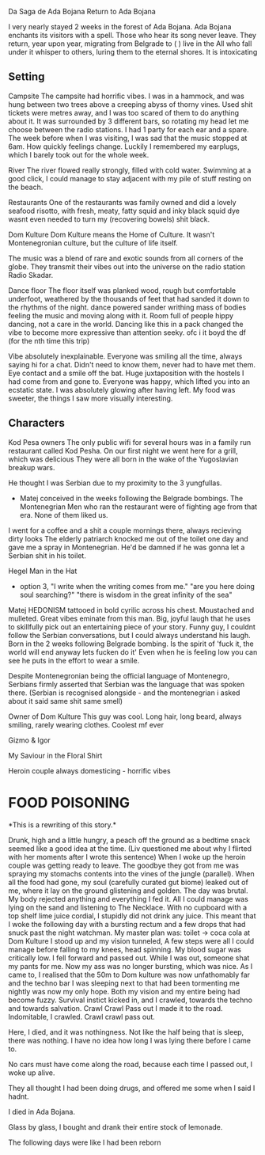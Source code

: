 Da Saga de Ada Bojana
Return to Ada Bojana

I very nearly stayed 2 weeks in the forest of Ada Bojana.
Ada Bojana enchants its visitors with a spell.
Those who hear its song never leave. They return, year upon year, migrating from Belgrade to (
) live in the
All who fall under it whisper to others, luring them to the eternal shores.
It is intoxicating

## Setting

Campsite
The campsite had horrific vibes.
I was in a hammock, and was hung between two trees above a creeping abyss of thorny vines. Used shit tickets were metres away, and I was too scared of them to do anything about it.
It was surrounded by 3 different bars, so rotating my head let me choose between the radio stations. I had 1 party for each ear and a spare.
The week before when I was visiting, I was sad that the music stopped at 6am. How quickly feelings change.
Luckily I remembered my earplugs, which I barely took out for the whole week.

River
The river flowed really strongly, filled with cold water. Swimming at a good click, I could manage to stay adjacent with my pile of stuff resting on the beach.

Restaurants
One of the restaurants was family owned and did a lovely seafood risotto, with fresh, meaty, fatty squid and inky black squid dye wasnt even needed to turn my (recovering bowels) shit black.

Dom Kulture
Dom Kulture means the Home of Culture. It wasn't Montenegronian culture, but the culture of life itself.

The music was a blend of rare and exotic sounds from all corners of the globe. They transmit their vibes out into the universe on the radio station Radio Skadar.

Dance floor
The floor itself was planked wood, rough but comfortable underfoot, weathered by the thousands of feet that had sanded it down to the rhythms of the night.
dance powered sander
writhing mass of bodies feeling the music and moving along with it.
Room full of people hippy dancing, not a care in the world. Dancing like this in a pack changed the vibe to become more expressive than attention seeky.
ofc i it boyd the df (for the nth time this trip)

Vibe absolutely inexplainable. Everyone was smiling all the time, always saying hi for a chat. Didn't need to know them, never had to have met them. Eye contact and a smile off the bat. Huge juxtaposition with the hostels I had come from and gone to.
Everyone was happy, which lifted you into an ecstatic state.
I was absolutely glowing after having left. My food was sweeter, the things I saw more visually interesting.

## Characters

Kod Pesa owners
The only public wifi for several hours was in a family run restaurant called Kod Pesha.
On our first night we went here for a grill, which was delicious
They were all born in the wake of the Yugoslavian breakup wars.

He thought I was Serbian due to my proximity to the 3 yungfullas.

- Matej conceived in the weeks following the Belgrade bombings.
  The Montenegrian Men who ran the restaurant were of fighting age from that era.
  None of them liked us.

I went for a coffee and a shit a couple mornings there, always recieving dirty looks
The elderly patriarch knocked me out of the toilet one day and gave me a spray in Montenegrian. He'd be damned if he was gonna let a Serbian shit in his toilet.

Hegel Man in the Hat

- option 3, "I write when the writing comes from me."
  "are you here doing soul searching?"
  "there is wisdom in the great infinity of the sea"

Matej
HEDONISM tattooed in bold cyrilic across his chest.
Moustached and mulleted.
Great vibes eminate from this man. Big, joyful laugh that he uses to skillfully pick out an entertaining piece of your story.
Funny guy, I couldnt follow the Serbian conversations, but I could always understand his laugh.
Born in the 2 weeks following Belgrade bombing. Is the spirit of 'fuck it, the world will end anyway lets fucken do it'
Even when he is feeling low you can see he puts in the effort to wear a smile.

Despite Montenegronian being the official language of Montenegro, Serbians firmly asserted that Serbian was the language that was spoken there. (Serbian is recognised alongside - and the montenegrian i asked about it said same shit same smell)

Owner of Dom Kulture
This guy was cool. Long hair, long beard, always smiling, rarely wearing clothes.
Coolest mf ever

Gizmo & Igor

My Saviour in the Floral Shirt

Heroin couple
always domesticing - horrific vibes

# FOOD POISONING

\*This is a rewriting of this story.\*

Drunk, high and a little hungry, a peach off the ground as a bedtime snack seemed like a good idea at the time. (Liv questioned me about why I flirted with her moments after I wrote this sentence)
When I woke up the heroin couple was getting ready to leave. The goodbye they got from me was spraying my stomachs contents into the vines of the jungle (parallel).
When all the food had gone, my soul (carefully curated gut biome) leaked out of me, where it lay on the ground glistening and golden.
The day was brutal. My body rejected anything and everything I fed it.
All I could manage was lying on the sand and listening to The Necklace.
With no cupboard with a top shelf lime juice cordial, I stupidly did not drink any juice. This meant that I woke the following day with a bursting rectum and a few drops that had snuck past the night watchman.
My master plan was: toilet -> coca cola at Dom Kulture
I stood up and my vision tunneled,
A few steps were all I could manage before falling to my knees, head spinning.
My blood sugar was critically low.
I fell forward and passed out.
While I was out, someone shat my pants for me. Now my ass was no longer bursting, which was nice.
As I came to, I realised that the 50m to Dom kulture was now unfathomably far and the techno bar I was sleeping next to that had been tormenting me nightly was now my only hope.
Both my vision and my entire being had become fuzzy.
Survival instict kicked in, and I crawled, towards the techno and towards salvation.
Crawl
Crawl
Pass out
I made it to the road.
Indomitable, I crawled.
Crawl
crawl
pass out.

Here, I died, and it was nothingness. Not like the half being that is sleep, there was nothing.
I have no idea how long I was lying there before I came to.

No cars must have come along the road, because each time I passed out, I woke up alive.

They all thought I had been doing drugs, and offered me some when I said I hadnt.

I died in Ada Bojana.

Glass by glass, I bought and drank their entire stock of lemonade.

The following days were like I had been reborn
